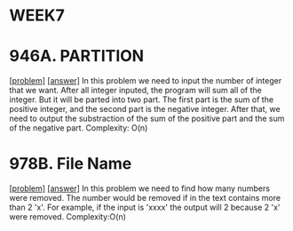 # WEEK7

# 946A. PARTITION
[[problem]](http://codeforces.com/problemset/problem/946/A/) [[answer]](http://codeforces.com/contest/946/submission/44772121)
In this problem we need to input the number of integer that we want. After all integer inputed, the program will sum all of the integer. But it will be parted into two part. The first part is the sum of the positive integer, and the second part is the negative integer. After that, we need to output the substraction of the sum of the positive part and the sum of the negative part. 
Complexity: O(n)

# 978B. File Name
[[problem]](http://codeforces.com/contest/978/problem/B) [[answer]](http://codeforces.com/contest/978/submission/44772683)
In this problem we need to find how many numbers were removed. The number would be removed if in the text contains more than 2 'x'. For example, if the input is 'xxxx' the output will 2 because 2 'x' were removed.
Complexity:O(n)

